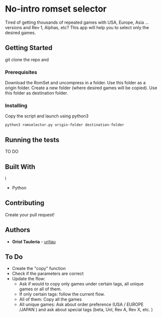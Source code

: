 # No-intro romset selector

Tired of getting thousands of repeated games with USA, Europe, Asia ... versions and Rev 1, Alphas, etc?
This app will help you to select only the desired games.

## Getting Started

git clone the repo and
### Prerequisites

Download the RomSet and uncompress in a folder. Use this folder as a origin folder.
Create a new folder (where desired games will be copied). Use this folder as destination folder.

### Installing

Copy the script and launch using python3

```
python3 romselector.py origin-folder destination-folder
```

## Running the tests

TO DO

## Built With
l
* Python

## Contributing

Create your pull request!

## Authors

* **Oriol Tauleria** - [uritau](https://github.com/uritau)

## To Do
* Create the "copy" function 
* Check if the parameters are correct
* Update the flow: 
    * Ask if would to copy only games under certain tags, all unique games or all of them.
    * If only certain tags: follow the current flow.
    * All of them: Copy all the games
    * All unique games: Ask about order preference (USA / EUROPE /JAPAN ) and ask about special tags (beta, Unl, Rev A, Rev X, etc. )